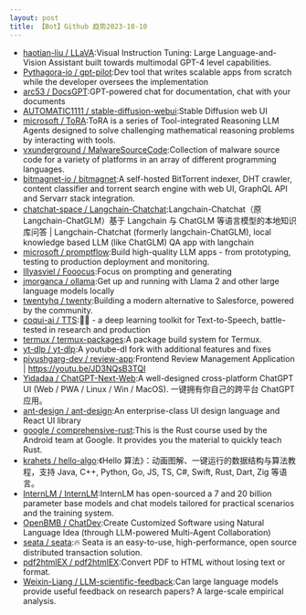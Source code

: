 ```yaml
---
layout: post
title: 【Bot】Github 趋势2023-10-10
---
```


* [haotian-liu / LLaVA](https://github.com/haotian-liu/LLaVA):Visual Instruction Tuning: Large Language-and-Vision Assistant built towards multimodal GPT-4 level capabilities.
* [Pythagora-io / gpt-pilot](https://github.com/Pythagora-io/gpt-pilot):Dev tool that writes scalable apps from scratch while the developer oversees the implementation
* [arc53 / DocsGPT](https://github.com/arc53/DocsGPT):GPT-powered chat for documentation, chat with your documents
* [AUTOMATIC1111 / stable-diffusion-webui](https://github.com/AUTOMATIC1111/stable-diffusion-webui):Stable Diffusion web UI
* [microsoft / ToRA](https://github.com/microsoft/ToRA):ToRA is a series of Tool-integrated Reasoning LLM Agents designed to solve challenging mathematical reasoning problems by interacting with tools.
* [vxunderground / MalwareSourceCode](https://github.com/vxunderground/MalwareSourceCode):Collection of malware source code for a variety of platforms in an array of different programming languages.
* [bitmagnet-io / bitmagnet](https://github.com/bitmagnet-io/bitmagnet):A self-hosted BitTorrent indexer, DHT crawler, content classifier and torrent search engine with web UI, GraphQL API and Servarr stack integration.
* [chatchat-space / Langchain-Chatchat](https://github.com/chatchat-space/Langchain-Chatchat):Langchain-Chatchat（原Langchain-ChatGLM）基于 Langchain 与 ChatGLM 等语言模型的本地知识库问答 | Langchain-Chatchat (formerly langchain-ChatGLM), local knowledge based LLM (like ChatGLM) QA app with langchain
* [microsoft / promptflow](https://github.com/microsoft/promptflow):Build high-quality LLM apps - from prototyping, testing to production deployment and monitoring.
* [lllyasviel / Fooocus](https://github.com/lllyasviel/Fooocus):Focus on prompting and generating
* [jmorganca / ollama](https://github.com/jmorganca/ollama):Get up and running with Llama 2 and other large language models locally
* [twentyhq / twenty](https://github.com/twentyhq/twenty):Building a modern alternative to Salesforce, powered by the community.
* [coqui-ai / TTS](https://github.com/coqui-ai/TTS):🐸💬 - a deep learning toolkit for Text-to-Speech, battle-tested in research and production
* [termux / termux-packages](https://github.com/termux/termux-packages):A package build system for Termux.
* [yt-dlp / yt-dlp](https://github.com/yt-dlp/yt-dlp):A youtube-dl fork with additional features and fixes
* [piyushgarg-dev / review-app](https://github.com/piyushgarg-dev/review-app):Frontend Review Management Application | https://youtu.be/JD3NQsB3TQI
* [Yidadaa / ChatGPT-Next-Web](https://github.com/Yidadaa/ChatGPT-Next-Web):A well-designed cross-platform ChatGPT UI (Web / PWA / Linux / Win / MacOS). 一键拥有你自己的跨平台 ChatGPT 应用。
* [ant-design / ant-design](https://github.com/ant-design/ant-design):An enterprise-class UI design language and React UI library
* [google / comprehensive-rust](https://github.com/google/comprehensive-rust):This is the Rust course used by the Android team at Google. It provides you the material to quickly teach Rust.
* [krahets / hello-algo](https://github.com/krahets/hello-algo):《Hello 算法》：动画图解、一键运行的数据结构与算法教程，支持 Java, C++, Python, Go, JS, TS, C#, Swift, Rust, Dart, Zig 等语言。
* [InternLM / InternLM](https://github.com/InternLM/InternLM):InternLM has open-sourced a 7 and 20 billion parameter base models and chat models tailored for practical scenarios and the training system.
* [OpenBMB / ChatDev](https://github.com/OpenBMB/ChatDev):Create Customized Software using Natural Language Idea (through LLM-powered Multi-Agent Collaboration)
* [seata / seata](https://github.com/seata/seata):🔥 Seata is an easy-to-use, high-performance, open source distributed transaction solution.
* [pdf2htmlEX / pdf2htmlEX](https://github.com/pdf2htmlEX/pdf2htmlEX):Convert PDF to HTML without losing text or format.
* [Weixin-Liang / LLM-scientific-feedback](https://github.com/Weixin-Liang/LLM-scientific-feedback):Can large language models provide useful feedback on research papers? A large-scale empirical analysis.
